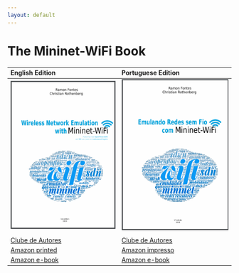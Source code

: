 ```yaml
---
layout: default
---
```


# The Mininet-WiFi Book


| **English Edition**   | **Portuguese Edition**          |
|:-------------|:------------------|
| ![Octocat](https://github.com/mininet-wifi/book/blob/master/assets/images/book-en.png?raw=true)  | ![Octocat](https://github.com/mininet-wifi/book/blob/master/assets/images/book-pt.png?raw=true) |
|   |   |
| [Clube de Autores](https://clubedeautores.com.br/livro/wireless-network-emulation-with-mininet-wifi)           | [Clube de Autores](https://clubedeautores.com.br/livro/emulando-redes-sem-fio-com-mininet-wifi)  |
| [Amazon printed](xx)          | [Amazon impresso](https://www.amazon.com/dp/6590057109) |
| [Amazon e-book](xx)   | [Amazon e-book](https://www.amazon.com.br/dp/B07T372QQH) |
